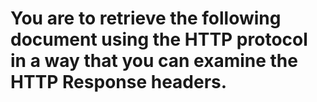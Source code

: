 # You are to retrieve the following document using the HTTP protocol in a way that you can examine the HTTP Response headers.
